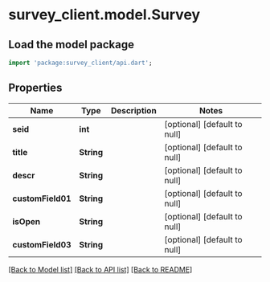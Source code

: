 # survey_client.model.Survey

## Load the model package
```dart
import 'package:survey_client/api.dart';
```

## Properties
Name | Type | Description | Notes
------------ | ------------- | ------------- | -------------
**seid** | **int** |  | [optional] [default to null]
**title** | **String** |  | [optional] [default to null]
**descr** | **String** |  | [optional] [default to null]
**customField01** | **String** |  | [optional] [default to null]
**isOpen** | **String** |  | [optional] [default to null]
**customField03** | **String** |  | [optional] [default to null]

[[Back to Model list]](../README.md#documentation-for-models) [[Back to API list]](../README.md#documentation-for-api-endpoints) [[Back to README]](../README.md)


